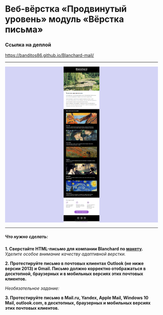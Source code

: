 # Веб-вёрстка «Продвинутый уровень» модуль «Вёрстка письма» #

### Ссылка на деплой ###
https://banditos86.github.io/Blanchard-mail/

---

![Скриншот письма](blanchard-mail.png 'Скриншот письма')

--- 

##### Что нужно сделать: ####
**1. Сверстайте HTML-письмо для компании Blanchard по [макету](https://www.figma.com/file/IjPFQbzPEyexijIJmHSxId/blanchard-mail?node-id=0%3A1&mode=dev 'Ссылка на макет письма').**
*Уделите особое внимание качеству адаптивной верстки.*

**2. Протестируйте письмо в почтовых клиентах Outlook (не ниже версии 2013) и Gmail. Письмо должно корректно отображаться в десктопной, браузерных и в мобильных версиях этих почтовых клиентов.**

*Необязательное задание:*

**3. Протестируйте письмо в Mail.ru, Yandex, Apple Mail, Windows 10 Mail, outlook.com, в десктопных, браузерных и мобильных версиях этих почтовых клиентов.**
